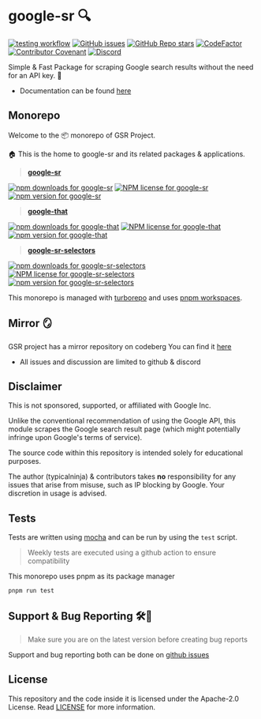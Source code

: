 # google-sr 🔍
[![testing workflow](https://github.com/typicalninja/google-sr/actions/workflows/tests.yml/badge.svg)](https://github.com/typicalninja/google-sr)
[![GitHub issues](https://img.shields.io/github/issues/typicalninja/google-sr)](https://github.com/typicalninja/google-sr/issues)
[![GitHub Repo stars](https://img.shields.io/github/stars/typicalninja/google-sr)](https://github.com/typicalninja/google-sr/stargazers)
[![CodeFactor](https://www.codefactor.io/repository/github/typicalninja/google-sr/badge)](https://www.codefactor.io/repository/github/typicalninja/google-sr)
[![Contributor Covenant](https://img.shields.io/badge/Contributor%20Covenant-2.1-4baaaa.svg)](CODE_OF_CONDUCT.md) 
[![Discord](https://img.shields.io/discord/807868280387665970)](https://discord.gg/ynwckXS9T2)


Simple & Fast Package for scraping Google search results without the need for an API key. 🚀


* Documentation can be found [here](https://g-sr.vercel.app)

## Monorepo

Welcome to the 📦 monorepo of GSR Project.
 
🏠 This is the home to google-sr and its related packages & applications.

> **[google-sr](./packages/google-sr/README.md)**

[![npm downloads for google-sr](https://img.shields.io/npm/dw/google-sr)](https://www.npmjs.com/package/google-sr)
[![NPM license for google-sr](https://img.shields.io/npm/l/google-sr)](https://www.npmjs.com/package/google-sr)
[![npm version for google-sr](https://img.shields.io/npm/v/google-sr)](https://www.npmjs.com/package/google-sr)

> **[google-that](./packages/google-that/README.md)**

[![npm downloads for google-that](https://img.shields.io/npm/dw/google-that)](https://www.npmjs.com/package/google-that)
[![NPM license for google-that](https://img.shields.io/npm/l/google-that)](https://www.npmjs.com/package/google-that)
[![npm version for google-that](https://img.shields.io/npm/v/google-that)](https://www.npmjs.com/package/google-that)

> **[google-sr-selectors](./packages/google-sr-selectors/README.md)**

[![npm downloads for google-sr-selectors](https://img.shields.io/npm/dw/google-sr-selectors)](https://www.npmjs.com/package/google-sr-selectors)
[![NPM license for google-sr-selectors](https://img.shields.io/npm/l/google-sr-selectors)](https://www.npmjs.com/package/google-sr-selectors)
[![npm version for google-sr-selectors](https://img.shields.io/npm/v/google-sr-selectors)](https://www.npmjs.com/package/google-sr-selectors)

This monorepo is managed with [turborepo](https://turbo.build/repo) and uses [pnpm workspaces](https://pnpm.io/workspaces).

## Mirror 🪞

GSR project has a mirror repository on codeberg 
You can find it [here](https://codeberg.org/typicalninja/google-sr)

* All issues and discussion are limited to github & discord

## Disclaimer

This is not sponsored, supported, or affiliated with Google Inc.

Unlike the conventional recommendation of using the Google API, this module scrapes the Google search result page (which might potentially infringe upon Google's terms of service).

The source code within this repository is intended solely for educational purposes.

The author (typicalninja) & contributors takes **no** responsibility for any issues that arise from misuse, such as IP blocking by Google. Your discretion in usage is advised.

## Tests

Tests are written using [mocha](https://mochajs.org/) and can be run by using the `test` script.

> Weekly tests are executed using a github action to ensure compatibility

This monorepo uses pnpm as its package manager

```bash
pnpm run test
```

## Support & Bug Reporting 🛠️🐞

> Make sure you are on the latest version before creating bug reports

Support and bug reporting both can be done on  [github issues](https://github.com/typicalninja/google-sr/issues)
## License

This repository and the code inside it is licensed under the Apache-2.0 License. Read [LICENSE](./LICENSE) for more information.